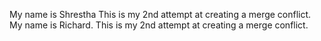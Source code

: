 My name is Shrestha This is my 2nd attempt at creating a merge conflict.
My name is Richard. This is my 2nd attempt at creating a merge conflict.
